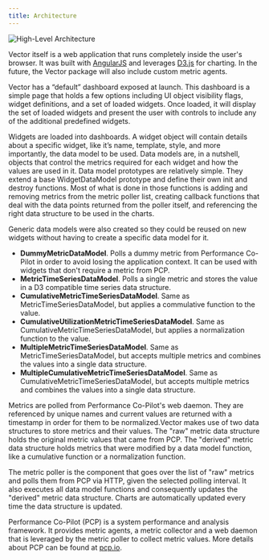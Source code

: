 ```yaml
---
title: Architecture
---
```


![High-Level Architecture](img/architecture.png)

Vector itself is a web application that runs completely inside the user's browser. It was built with [AngularJS](https://angularjs.org/) and leverages [D3.js](http://d3js.org/) for charting. In the future, the Vector package will also include custom metric agents.

Vector has a “default” dashboard exposed at launch.  This dashboard is a simple page that holds a few options including UI object visibility flags, widget definitions, and a set of loaded widgets. Once loaded, it will display the set of loaded widgets and present the user with controls to include any of the additional predefined widgets.

Widgets are loaded into dashboards. A widget object will contain details about a specific widget, like it’s name, template, style, and more importantly, the data model to be used. Data models are, in a nutshell, objects that control the metrics required for each widget and how the values are used in it. Data model prototypes are relatively simple. They extend a base WidgetDataModel prototype and define their own init and destroy functions. Most of what is done in those functions is adding and removing metrics from the metric poller list, creating callback functions that deal with the data points returned from the poller itself, and referencing the right data structure to be used in the charts.

Generic data models were also created so they could be reused on new widgets without having to create a specific data model for it.

* **DummyMetricDataModel**. Polls a dummy metric from Performance Co-Pilot in order to avoid losing the application context. It can be used with widgets that don't require a metric from PCP.
* **MetricTimeSeriesDataModel**. Polls a single metric and stores the value in a D3 compatible time series data structure.
* **CumulativeMetricTimeSeriesDataModel**. Same as MetricTimeSeriesDataModel, but applies a commulative function to the value.
* **CumulativeUtilizationMetricTimeSeriesDataModel**. Same as CumulativeMetricTimeSeriesDataModel, but applies a normalization function to the value.
* **MultipleMetricTimeSeriesDataModel**. Same as MetricTimeSeriesDataModel, but accepts multiple metrics and combines the values into a single data structure.
* **MultipleCumulativeMetricTimeSeriesDataModel**. Same as CumulativeMetricTimeSeriesDataModel, but accepts multiple metrics and combines the values into a single data structure.

Metrics are polled from Performance Co-Pilot's web daemon. They are referenced by unique names and current values are returned with a timestamp in order for them to be normalized.Vector makes use of two data structures to store metrics and their values. The "raw" metric data structure holds the original metric values that came from PCP. The "derived" metric data structure holds metrics that were modified by a data model function, like a cumulative function or a normalization function.

The metric poller is the component that goes over the list of "raw" metrics and polls them from PCP via HTTP, given the selected polling interval. It also executes all data model functions and consequently updates the "derived" metric data structure. Charts are automatically updated every time the data structure is updated.

Performance Co-Pilot (PCP) is a system performance and analysis framework. It provides metric agents, a metric collector and a web daemon that is leveraged by the metric poller to collect metric values. More details about PCP can be found at [pcp.io](http://pcp.io/documentation.html).
